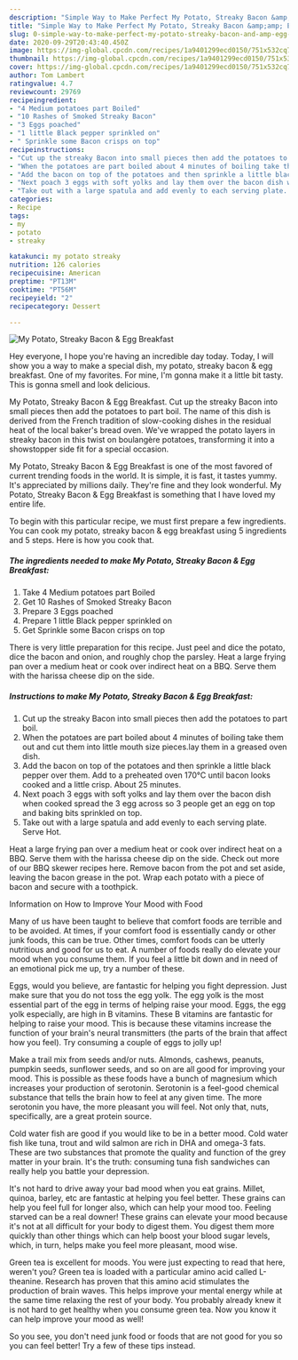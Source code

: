 ```yaml
---
description: "Simple Way to Make Perfect My Potato, Streaky Bacon &amp;amp; Egg Breakfast"
title: "Simple Way to Make Perfect My Potato, Streaky Bacon &amp;amp; Egg Breakfast"
slug: 0-simple-way-to-make-perfect-my-potato-streaky-bacon-and-amp-egg-breakfast
date: 2020-09-29T20:43:40.450Z
image: https://img-global.cpcdn.com/recipes/1a9401299ecd0150/751x532cq70/my-potato-streaky-bacon-egg-breakfast-recipe-main-photo.jpg
thumbnail: https://img-global.cpcdn.com/recipes/1a9401299ecd0150/751x532cq70/my-potato-streaky-bacon-egg-breakfast-recipe-main-photo.jpg
cover: https://img-global.cpcdn.com/recipes/1a9401299ecd0150/751x532cq70/my-potato-streaky-bacon-egg-breakfast-recipe-main-photo.jpg
author: Tom Lambert
ratingvalue: 4.7
reviewcount: 29769
recipeingredient:
- "4 Medium potatoes part Boiled"
- "10 Rashes of Smoked Streaky Bacon"
- "3 Eggs poached"
- "1 little Black pepper sprinkled on"
- " Sprinkle some Bacon crisps on top"
recipeinstructions:
- "Cut up the streaky Bacon into small pieces then add the potatoes to part boil."
- "When the potatoes are part boiled about 4 minutes of boiling take them out and cut them into little mouth size pieces.lay them in a greased oven dish."
- "Add the bacon on top of the potatoes and then sprinkle a little black pepper over them. Add to a preheated oven 170°C until bacon looks cooked and a little crisp. About 25 minutes."
- "Next poach 3 eggs with soft yolks and lay them over the bacon dish when cooked spread the 3 egg across so 3 people get an egg on top and baking bits sprinkled on top."
- "Take out with a large spatula and add evenly to each serving plate. Serve Hot."
categories:
- Recipe
tags:
- my
- potato
- streaky

katakunci: my potato streaky 
nutrition: 126 calories
recipecuisine: American
preptime: "PT13M"
cooktime: "PT56M"
recipeyield: "2"
recipecategory: Dessert

---
```



![My Potato, Streaky Bacon &amp; Egg Breakfast](https://img-global.cpcdn.com/recipes/1a9401299ecd0150/751x532cq70/my-potato-streaky-bacon-egg-breakfast-recipe-main-photo.jpg)

Hey everyone, I hope you're having an incredible day today. Today, I will show you a way to make a special dish, my potato, streaky bacon &amp; egg breakfast. One of my favorites. For mine, I'm gonna make it a little bit tasty. This is gonna smell and look delicious.

My Potato, Streaky Bacon &amp; Egg Breakfast. Cut up the streaky Bacon into small pieces then add the potatoes to part boil. The name of this dish is derived from the French tradition of slow-cooking dishes in the residual heat of the local baker&#39;s bread oven. We&#39;ve wrapped the potato layers in streaky bacon in this twist on boulangère potatoes, transforming it into a showstopper side fit for a special occasion.

My Potato, Streaky Bacon &amp; Egg Breakfast is one of the most favored of current trending foods in the world. It is simple, it is fast, it tastes yummy. It's appreciated by millions daily. They're fine and they look wonderful. My Potato, Streaky Bacon &amp; Egg Breakfast is something that I have loved my entire life.


To begin with this particular recipe, we must first prepare a few ingredients. You can cook my potato, streaky bacon &amp; egg breakfast using 5 ingredients and 5 steps. Here is how you cook that.

<!--inarticleads1-->

##### The ingredients needed to make My Potato, Streaky Bacon &amp; Egg Breakfast:

1. Take 4 Medium potatoes part Boiled
1. Get 10 Rashes of Smoked Streaky Bacon
1. Prepare 3 Eggs poached
1. Prepare 1 little Black pepper sprinkled on
1. Get  Sprinkle some Bacon crisps on top


There is very little preparation for this recipe. Just peel and dice the potato, dice the bacon and onion, and roughly chop the parsley. Heat a large frying pan over a medium heat or cook over indirect heat on a BBQ. Serve them with the harissa cheese dip on the side. 

<!--inarticleads2-->

##### Instructions to make My Potato, Streaky Bacon &amp; Egg Breakfast:

1. Cut up the streaky Bacon into small pieces then add the potatoes to part boil.
1. When the potatoes are part boiled about 4 minutes of boiling take them out and cut them into little mouth size pieces.lay them in a greased oven dish.
1. Add the bacon on top of the potatoes and then sprinkle a little black pepper over them. Add to a preheated oven 170°C until bacon looks cooked and a little crisp. About 25 minutes.
1. Next poach 3 eggs with soft yolks and lay them over the bacon dish when cooked spread the 3 egg across so 3 people get an egg on top and baking bits sprinkled on top.
1. Take out with a large spatula and add evenly to each serving plate. Serve Hot.


Heat a large frying pan over a medium heat or cook over indirect heat on a BBQ. Serve them with the harissa cheese dip on the side. Check out more of our BBQ skewer recipes here. Remove bacon from the pot and set aside, leaving the bacon grease in the pot. Wrap each potato with a piece of bacon and secure with a toothpick. 

Information on How to Improve Your Mood with Food


Many of us have been taught to believe that comfort foods are terrible and to be avoided. At times, if your comfort food is essentially candy or other junk foods, this can be true. Other times, comfort foods can be utterly nutritious and good for us to eat. A number of foods really do elevate your mood when you consume them. If you feel a little bit down and in need of an emotional pick me up, try a number of these.

Eggs, would you believe, are fantastic for helping you fight depression. Just make sure that you do not toss the egg yolk. The egg yolk is the most essential part of the egg in terms of helping raise your mood. Eggs, the egg yolk especially, are high in B vitamins. These B vitamins are fantastic for helping to raise your mood. This is because these vitamins increase the function of your brain's neural transmitters (the parts of the brain that affect how you feel). Try consuming a couple of eggs to jolly up!

Make a trail mix from seeds and/or nuts. Almonds, cashews, peanuts, pumpkin seeds, sunflower seeds, and so on are all good for improving your mood. This is possible as these foods have a bunch of magnesium which increases your production of serotonin. Serotonin is a feel-good chemical substance that tells the brain how to feel at any given time. The more serotonin you have, the more pleasant you will feel. Not only that, nuts, specifically, are a great protein source.

Cold water fish are good if you would like to be in a better mood. Cold water fish like tuna, trout and wild salmon are rich in DHA and omega-3 fats. These are two substances that promote the quality and function of the grey matter in your brain. It's the truth: consuming tuna fish sandwiches can really help you battle your depression. 

It's not hard to drive away your bad mood when you eat grains. Millet, quinoa, barley, etc are fantastic at helping you feel better. These grains can help you feel full for longer also, which can help your mood too. Feeling starved can be a real downer! These grains can elevate your mood because it's not at all difficult for your body to digest them. You digest them more quickly than other things which can help boost your blood sugar levels, which, in turn, helps make you feel more pleasant, mood wise.

Green tea is excellent for moods. You were just expecting to read that here, weren't you? Green tea is loaded with a particular amino acid called L-theanine. Research has proven that this amino acid stimulates the production of brain waves. This helps improve your mental energy while at the same time relaxing the rest of your body. You probably already knew it is not hard to get healthy when you consume green tea. Now you know it can help improve your mood as well!

So you see, you don't need junk food or foods that are not good for you so you can feel better! Try  a few  of  these  tips  instead.

